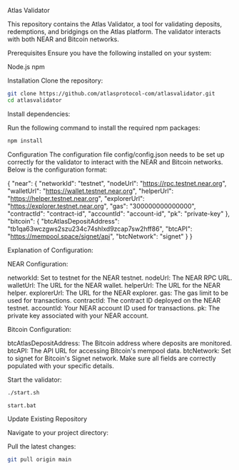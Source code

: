
Atlas Validator

This repository contains the Atlas Validator, a tool for validating deposits, redemptions, and bridgings on the Atlas platform. The validator interacts with both NEAR and Bitcoin networks.

Prerequisites
Ensure you have the following installed on your system:

Node.js
npm

Installation
Clone the repository:

```bash
git clone https://github.com/atlasprotocol-com/atlasvalidator.git
cd atlasvalidator
```

Install dependencies:

Run the following command to install the required npm packages:

```bash
npm install
```

Configuration
The configuration file config/config.json needs to be set up correctly for the validator to interact with the NEAR and Bitcoin networks. Below is the configuration format:

{
  "near": {
    "networkId": "testnet",
    "nodeUrl": "https://rpc.testnet.near.org",
    "walletUrl": "https://wallet.testnet.near.org",
    "helperUrl": "https://helper.testnet.near.org",
    "explorerUrl": "https://explorer.testnet.near.org",
    "gas": "300000000000000",
    "contractId": "contract-id",
    "accountId": "account-id",
    "pk": "private-key"
  },
  "bitcoin": {
    "btcAtlasDepositAddress": "tb1qa63wczgws2szu234c74shlxd9zcap7sw2hff86",
    "btcAPI": "https://mempool.space/signet/api",
    "btcNetwork": "signet"
  }
}

Explanation of Configuration:

NEAR Configuration:

networkId: Set to testnet for the NEAR testnet.
nodeUrl: The NEAR RPC URL.
walletUrl: The URL for the NEAR wallet.
helperUrl: The URL for the NEAR helper.
explorerUrl: The URL for the NEAR explorer.
gas: The gas limit to be used for transactions.
contractId: The contract ID deployed on the NEAR testnet.
accountId: Your NEAR account ID used for transactions.
pk: The private key associated with your NEAR account.

Bitcoin Configuration:

btcAtlasDepositAddress: The Bitcoin address where deposits are monitored.
btcAPI: The API URL for accessing Bitcoin's mempool data.
btcNetwork: Set to signet for Bitcoin's Signet network.
Make sure all fields are correctly populated with your specific details.

Start the validator:

``` bash
./start.sh
```

``` windows
start.bat
```

Update Existing Repository

Navigate to your project directory:

Pull the latest changes:

``` bash
git pull origin main
```